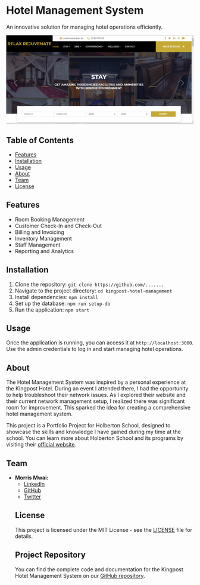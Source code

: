 <!DOCTYPE html>
<html lang="en">
<head>
    <meta charset="UTF-8">
    <meta name="viewport" content="width=device-width, initial-scale=1.0">
</head>
<body>

<h1>Hotel Management System</h1>

<p>An innovative solution for managing hotel operations efficiently.</p>

<img src="mysite.png" alt="Alt Text">

<h2>Table of Contents</h2>
<ul>
    <li><a href="#features">Features</a></li>
    <li><a href="#installation">Installation</a></li>
    <li><a href="#usage">Usage</a></li>
    <li><a href="#about">About</a></li>
    <li><a href="#team">Team</a></li>
    <li><a href="#license">License</a></li>
</ul>

<h2 id="features">Features</h2>
<ul>
    <li>Room Booking Management</li>
    <li>Customer Check-In and Check-Out</li>
    <li>Billing and Invoicing</li>
    <li>Inventory Management</li>
    <li>Staff Management</li>
    <li>Reporting and Analytics</li>
</ul>

<h2 id="installation">Installation</h2>
<ol>
    <li>Clone the repository: <code>git clone https://github.com/.......</code></li>
    <li>Navigate to the project directory: <code>cd kingpost-hotel-management</code></li>
    <li>Install dependencies: <code>npm install</code></li>
    <li>Set up the database: <code>npm run setup-db</code></li>
    <li>Run the application: <code>npm start</code></li>
</ol>

<h2 id="usage">Usage</h2>
<p>Once the application is running, you can access it at <code>http://localhost:3000</code>. Use the admin credentials to log in and start managing hotel operations.</p>

<h2 id="about">About</h2>
<p>
    The Hotel Management System was inspired by a personal experience at the Kingpost Hotel. During an event I attended there, I had the opportunity to help troubleshoot their network issues. As I explored their website and their current network management setup, I realized there was significant room for improvement. This sparked the idea for creating a comprehensive hotel management system.
</p>
<p>
    This project is a Portfolio Project for Holberton School, designed to showcase the skills and knowledge I have gained during my time at the school. You can learn more about Holberton School and its programs by visiting their <a href="https://www.holbertonschool.com" target="_blank">official website</a>.
</p>

<h2 id="team">Team</h2>
<ul>
    <li>
        <strong>Morris Mwai:</strong>
        <ul>
            <li><a href="https://www.linkedin.com/in/morris-mwai" target="_blank">LinkedIn</a></li>
            <li><a href="https://github.com/morrisaiden" target="_blank">GitHub</a></li>
            <li><a href="https://twitter.com/MORRISMWAI49784" target="_blank">Twitter</a></li>
        </ul>
    </li>
<h2 id="license">License</h2>
<p>This project is licensed under the MIT License - see the <a href="LICENSE" target="_blank">LICENSE</a> file for details.</p>

<h2 id="repository">Project Repository</h2>
<p>You can find the complete code and documentation for the Kingpost Hotel Management System on our <a href="https://github.com/morrisaiden.github.io" target="_blank">GitHub repository</a>.</p>

</body>
</html>
